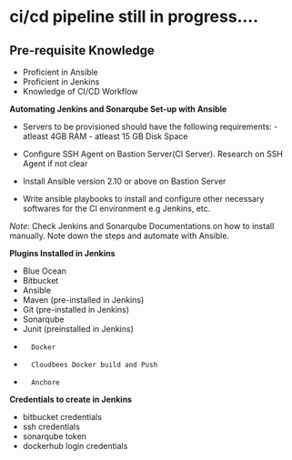 # ci/cd pipeline still in progress....

## Pre-requisite Knowledge
- Proficient in Ansible
- Proficient in Jenkins
- Knowledge of CI/CD Workflow

**Automating Jenkins and Sonarqube Set-up with Ansible**

- Servers to be provisioned should have the following requirements: 
        - atleast 4GB RAM
        - atleast 15 GB Disk Space

- Configure SSH Agent on Bastion Server(CI Server). Research on SSH Agent if not clear

- Install Ansible version 2.10 or above on Bastion Server

- Write ansible playbooks to install and configure other necessary softwares for the CI environment e.g Jenkins, etc.

*Note*: Check Jenkins and Sonarqube Documentations on how to install manually.
Note down the steps and automate with Ansible.

**Plugins Installed in Jenkins**
-	Blue Ocean
-	Bitbucket
-	Ansible
-	Maven (pre-installed in Jenkins)
-	Git (pre-installed in Jenkins)
-	Sonarqube
-	Junit (preinstalled in Jenkins)
-       Docker
-       Cloudbees Docker build and Push
-       Anchore

**Credentials to create in Jenkins**
-   bitbucket credentials
-   ssh credentials
-   sonarqube token
-   dockerhub login credentials





